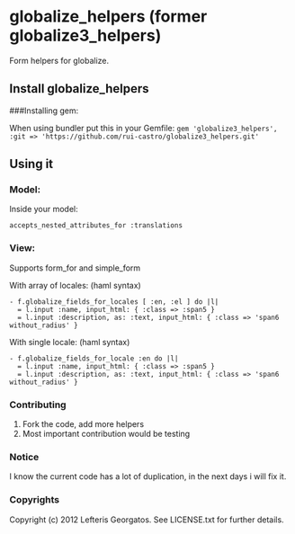 globalize_helpers (former globalize3_helpers)
==================

Form helpers for globalize.

## Install globalize_helpers

###Installing gem:

   When using bundler put this in your Gemfile:
   `gem 'globalize3_helpers', :git => 'https://github.com/rui-castro/globalize3_helpers.git'` 

## Using it

### Model:
  Inside your model:

  `accepts_nested_attributes_for :translations`

### View:
  Supports form_for and simple_form
  
  With array of locales:
  (haml syntax)

    - f.globalize_fields_for_locales [ :en, :el ] do |l|
      = l.input :name, input_html: { :class => :span5 }
      = l.input :description, as: :text, input_html: { :class => 'span6 without_radius' }

  With single locale:
  (haml syntax)

    - f.globalize_fields_for_locale :en do |l|
      = l.input :name, input_html: { :class => :span5 }
      = l.input :description, as: :text, input_html: { :class => 'span6 without_radius' }

### Contributing 
  1. Fork the code, add more helpers
  2. Most important contribution would be testing 

### Notice
  I know the current code has a lot of duplication, in the next days i will fix it.

### Copyrights
Copyright (c) 2012 Lefteris Georgatos. See LICENSE.txt for
further details.

